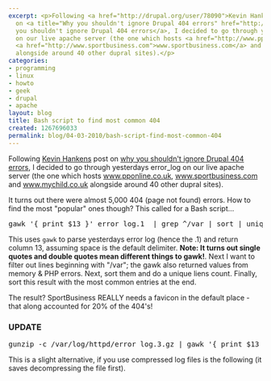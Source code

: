 ```yaml
---
excerpt: <p>Following <a href="http://drupal.org/user/78090">Kevin Hankens</a> post
  on <a title="Why you shouldn't ignore Drupal 404 errors" href="http://kevinhankens.com/content/danger-q-1-or-why-you-shouldnt-ignore-drupal-404-errors">why
  you shouldn't ignore Drupal 404 errors</a>, I decided to go through yesterdays error_log
  on our live apache server (the one which hosts <a href="http://www.pponline.co.uk">www.pponline.co.uk</a>,
  <a href="http://www.sportbusiness.com">www.sportbusiness.com</a> and <a href="http://www.mychild.co.uk">www.mychild.co.uk</a>
  alongside around 40 other dupral sites).</p>
categories:
- programming
- linux
- howto
- geek
- drupal
- apache
layout: blog
title: Bash script to find most common 404
created: 1267696033
permalink: blog/04-03-2010/bash-script-find-most-common-404
---
```

<p>Following <a href="http://drupal.org/user/78090">Kevin Hankens</a> post on <a title="Why you shouldn't ignore Drupal 404 errors" href="http://kevinhankens.com/content/danger-q-1-or-why-you-shouldnt-ignore-drupal-404-errors">why you shouldn't ignore Drupal 404 errors</a>, I decided to go through yesterdays error_log on our live apache server (the one which hosts <a href="http://www.pponline.co.uk">www.pponline.co.uk</a>, <a href="http://www.sportbusiness.com">www.sportbusiness.com</a> and <a href="http://www.mychild.co.uk">www.mychild.co.uk</a> alongside around 40 other dupral sites).</p>
<p>It turns out there were almost 5,000 404 (page not found) errors. How to find the most &quot;popular&quot; ones though? This called for a Bash script&hellip;</p>
<!--break-->
<div style="clear:both"><pre language="bash">
gawk '{ print $13 }' error_log.1  | grep ^/var | sort | uniq -c | sort -n
</pre></div>
<p>This uses <code>gawk</code> to parse yesterdays error log (hence the .1) and return column 13, assuming space is the default delimiter. <strong>Note: It turns out single quotes and double quotes mean different things to gawk!</strong>. Next I want to filter out lines beginning with &quot;/var&quot;; the gawk also returned values from memory &amp; PHP errors. Next, sort them and do a unique liens count. Finally, sort this result with the most common entries at the end.</p>
<p>The result? SportBusiness REALLY needs a favicon in the default place - that along accounted for 20% of the 404's!</p>
<h3>UPDATE</h3>
<pre language="bash">
gunzip -c /var/log/httpd/error_log.3.gz | gawk '{ print $13 }' | grep ^/var | sort | uniq -c | sort -n
</pre>
<p>This is a slight alternative, if you use compressed log files is the following (it saves decompressing the file first).</p>

